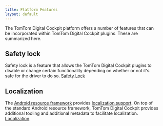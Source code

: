 ```yaml
---
title: Platform Features
layout: default
---
```


The TomTom Digital Cockpit platform offers a number of features that can be incorporated within TomTom Digital Cockpit
plugins. These are summarized here.

## Safety lock

Safety lock is a feature that allows the TomTom Digital Cockpit plugins to disable or change certain
functionality depending on whether or not it's safe for the driver to do so.
[Safety Lock](/tomtom-digital-cockpit/documentation/development/platform-features/safety-lock)

## Localization

The [Android resource framework](https://developer.android.com/guide/topics/resources/providing-resources)
provides [localization support](https://developer.android.com/guide/topics/resources/localization).
On top of the standard Android resource framework, TomTom Digital Cockpit provides additional tooling and
additional metadata to facilitate localization.
[Localization](/tomtom-digital-cockpit/documentation/development/platform-features/localization)
